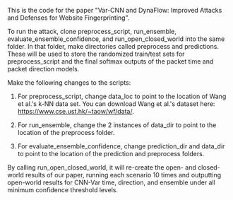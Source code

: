 This is the code for the paper "Var-CNN and DynaFlow: Improved Attacks and Defenses for Website Fingerprinting".

To run the attack, clone preprocess_script, run_ensemble, evaluate_ensemble_confidence, and run_open_closed_world into the same folder.
In that folder, make directories called preprocess and predictions. These will be used to store the randomized train/test
sets for preprocess_script and the final softmax outputs of the packet time and packet direction models.

Make the following changes to the scripts:
1. For preprocess_script, change data_loc to point to the location of Wang et al.'s k-NN data set.
You can download Wang et al.'s dataset here: https://www.cse.ust.hk/~taow/wf/data/.

2. For run_ensemble, change the 2 instances of data_dir to point to the location of the preprocess folder.

3. For evaluate_ensemble_confidence, change prediction_dir and data_dir to point to the location of the prediction and preprocess folders.

By calling run_open_closed_world, it will re-create the open- and closed- world results of our paper, running each scenario
10 times and outputting open-world results for CNN-Var time, direction, and ensemble under all minimum confidence threshold levels.
